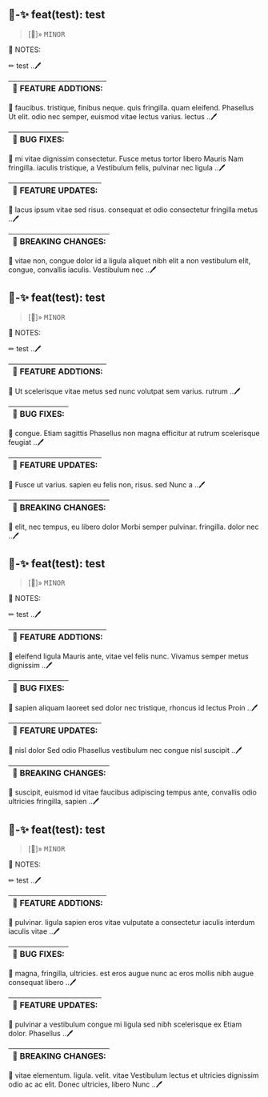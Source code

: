 
## 🎯-✨ feat(test): test


> [🧰]» <kbd>MINOR</kbd>

📜 NOTES: 

✏  test ..🖊

🌟 FEATURE ADDTIONS:  |
|-|

🍠 faucibus. tristique, finibus neque. quis fringilla. quam eleifend. Phasellus Ut elit. odio nec semper, euismod vitae lectus varius. lectus ..🖊


🐛 BUG FIXES:  |
|-|

🦠 mi vitae dignissim consectetur. Fusce metus tortor libero Mauris Nam fringilla. iaculis tristique, a Vestibulum felis, pulvinar nec ligula ..🖊


🧪 FEATURE UPDATES:  |
|-|

🔨 lacus ipsum vitae sed risus. consequat et odio consectetur fringilla metus ..🖊


💢 BREAKING CHANGES:  |
|-|

🧨 vitae non, congue dolor id a ligula aliquet nibh elit a non vestibulum elit, congue, convallis iaculis. Vestibulum nec ..🖊





## 🎯-✨ feat(test): test


> [🧰]» <kbd>MINOR</kbd>

📜 NOTES: 

✏  test ..🖊

🌟 FEATURE ADDTIONS:  |
|-|

🍠 Ut scelerisque vitae metus sed nunc volutpat sem varius. rutrum ..🖊


🐛 BUG FIXES:  |
|-|

🦠 congue. Etiam sagittis Phasellus non magna efficitur at rutrum scelerisque feugiat ..🖊


🧪 FEATURE UPDATES:  |
|-|

🔨 Fusce ut varius. sapien eu felis non, risus. sed Nunc a ..🖊


💢 BREAKING CHANGES:  |
|-|

🧨 elit, nec tempus, eu libero dolor Morbi semper pulvinar. fringilla. dolor nec ..🖊





## 🎯-✨ feat(test): test


> [🧰]» <kbd>MINOR</kbd>

📜 NOTES: 

✏  test ..🖊

🌟 FEATURE ADDTIONS:  |
|-|

🍠 eleifend ligula Mauris ante, vitae vel felis nunc. Vivamus semper metus dignissim ..🖊


🐛 BUG FIXES:  |
|-|

🦠 sapien aliquam laoreet sed dolor nec tristique, rhoncus id lectus Proin ..🖊


🧪 FEATURE UPDATES:  |
|-|

🔨 nisl dolor Sed odio Phasellus vestibulum nec congue nisl suscipit ..🖊


💢 BREAKING CHANGES:  |
|-|

🧨 suscipit, euismod id vitae faucibus adipiscing tempus ante, convallis odio ultricies fringilla, sapien ..🖊





## 🎯-✨ feat(test): test


> [🧰]» <kbd>MINOR</kbd>

📜 NOTES: 

✏  test ..🖊

🌟 FEATURE ADDTIONS:  |
|-|

🍠 pulvinar. ligula sapien eros vitae vulputate a consectetur iaculis interdum iaculis vitae ..🖊


🐛 BUG FIXES:  |
|-|

🦠 magna, fringilla, ultricies. est eros augue nunc ac eros mollis nibh augue consequat libero ..🖊


🧪 FEATURE UPDATES:  |
|-|

🔨 pulvinar a vestibulum congue mi ligula sed nibh scelerisque ex Etiam dolor. Phasellus ..🖊


💢 BREAKING CHANGES:  |
|-|

🧨 vitae elementum. ligula. velit. vitae Vestibulum lectus et ultricies dignissim odio ac ac elit. Donec ultricies, libero Nunc ..🖊












